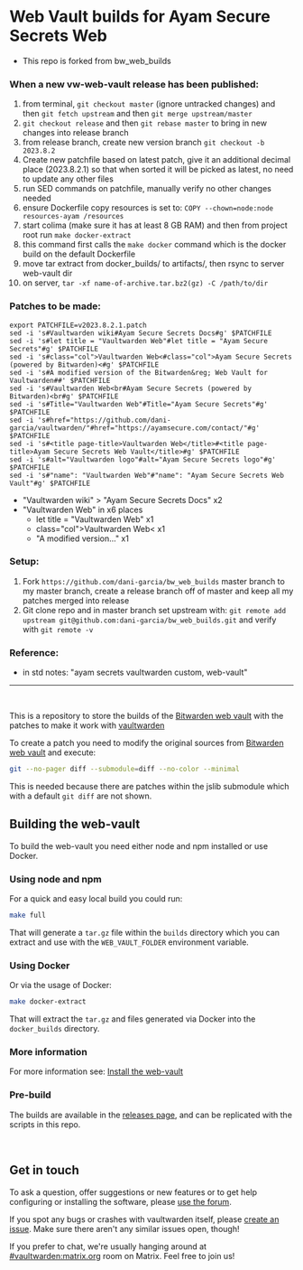 # Web Vault builds for Ayam Secure Secrets Web

- This repo is forked from bw_web_builds

### When a new vw-web-vault release has been published:

1. from terminal, `git checkout master` (ignore untracked changes) and then `git fetch upstream` and then `git merge upstream/master`
2. `git checkout release` and then `git rebase master` to bring in new changes into release branch
3. from release branch, create new version branch `git checkout -b 2023.8.2`
4. Create new patchfile based on latest patch, give it an additional decimal place (2023.8.2.1) so that when sorted it will be picked as latest, no need to update any other files
5. run SED commands on patchfile, manually verify no other changes needed
6. ensure Dockerfile copy resources is set to: `COPY --chown=node:node resources-ayam /resources`
7. start colima (make sure it has at least 8 GB RAM) and then from project root run `make docker-extract`
8. this command first calls the `make docker` command which is the docker build on the default Dockerfile
9. move tar extract from docker_builds/ to artifacts/, then rsync to server web-vault dir
10. on server, `tar -xf name-of-archive.tar.bz2(gz) -C /path/to/dir`

### Patches to be made:

```
export PATCHFILE=v2023.8.2.1.patch
sed -i 's#Vaultwarden wiki#Ayam Secure Secrets Docs#g' $PATCHFILE
sed -i 's#let title = "Vaultwarden Web"#let title = "Ayam Secure Secrets"#g' $PATCHFILE
sed -i 's#class="col">Vaultwarden Web<#class="col">Ayam Secure Secrets (powered by Bitwarden)<#g' $PATCHFILE
sed -i 's#A modified version of the Bitwarden&reg; Web Vault for Vaultwarden##' $PATCHFILE
sed -i 's#Vaultwarden Web<br#Ayam Secure Secrets (powered by Bitwarden)<br#g' $PATCHFILE
sed -i 's#Title="Vaultwarden Web"#Title="Ayam Secure Secrets"#g' $PATCHFILE
sed -i 's#href="https://github.com/dani-garcia/vaultwarden/"#href="https://ayamsecure.com/contact/"#g' $PATCHFILE
sed -i 's#<title page-title>Vaultwarden Web</title>#<title page-title>Ayam Secure Secrets Web Vault</title>#g' $PATCHFILE
sed -i 's#alt="Vaultwarden logo"#alt="Ayam Secure Secrets logo"#g' $PATCHFILE
sed -i 's#"name": "Vaultwarden Web"#"name": "Ayam Secure Secrets Web Vault"#g' $PATCHFILE
```

- "Vaultwarden wiki" > "Ayam Secure Secrets Docs" x2
- "Vaultwarden Web" in x6 places
  - let title = "Vaultwarden Web" x1
  - class="col">Vaultwarden Web< x1
  - "A modified version..." x1

### Setup:

1. Fork `https://github.com/dani-garcia/bw_web_builds` master branch to my master branch, create a release branch off of master and keep all my patches merged into release
2. Git clone repo and in master branch set upstream with: `git remote add upstream git@github.com:dani-garcia/bw_web_builds.git` and verify with `git remote -v`

### Reference:

- in std notes: "ayam secrets vaultwarden custom, web-vault"

---

<br>

This is a repository to store the builds of the [Bitwarden web vault](https://github.com/bitwarden/clients/tree/master/apps/web) with the patches to make it work with [vaultwarden](https://github.com/dani-garcia/vaultwarden)

To create a patch you need to modify the original sources from [Bitwarden web vault](https://github.com/bitwarden/clients/tree/master/apps/web) and execute:

```bash
git --no-pager diff --submodule=diff --no-color --minimal
```

This is needed because there are patches within the jslib submodule which with a default `git diff` are not shown.

## Building the web-vault

To build the web-vault you need either node and npm installed or use Docker.

### Using node and npm

For a quick and easy local build you could run:

```bash
make full
```

That will generate a `tar.gz` file within the `builds` directory which you can extract and use with the `WEB_VAULT_FOLDER` environment variable.

### Using Docker

Or via the usage of Docker:

```bash
make docker-extract
```

That will extract the `tar.gz` and files generated via Docker into the `docker_builds` directory.

### More information

For more information see: [Install the web-vault](https://github.com/dani-garcia/vaultwarden/wiki/Building-binary#install-the-web-vault)

### Pre-build

The builds are available in the [releases page](https://github.com/dani-garcia/bw_web_builds/releases), and can be replicated with the scripts in this repo.

<br>

## Get in touch

To ask a question, offer suggestions or new features or to get help configuring or installing the software, please [use the forum](https://vaultwarden.discourse.group/).

If you spot any bugs or crashes with vaultwarden itself, please [create an issue](https://github.com/dani-garcia/vaultwarden/issues/). Make sure there aren't any similar issues open, though!

If you prefer to chat, we're usually hanging around at [#vaultwarden:matrix.org](https://matrix.to/#/#vaultwarden:matrix.org) room on Matrix. Feel free to join us!

